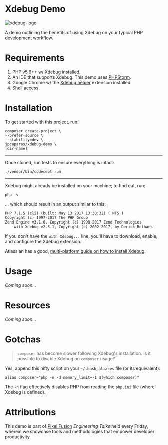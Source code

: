 # Xdebug Demo

![xdebug-logo](https://upload.wikimedia.org/wikipedia/en/5/5e/Xdebug-logo.png)

A demo outlining the benefits of using Xdebug on your typical PHP development workflow.


# Requirements

1. PHP v5.6++ w/ Xdebug installed.
1. An IDE that supports Xdebug. This demo uses [PHPStorm](https://www.jetbrains.com/phpstorm/).
1. Google Chrome w/ the [Xdebug helper](https://chrome.google.com/webstore/detail/xdebug-helper/eadndfjplgieldjbigjakmdgkmoaaaoc?hl=en) extension installed.
1. Shell access.


# Installation

To get started with this project, run:

    composer create-project \
    --prefer-source \
    --stability=dev \
    jpcaparas/xdebug-demo \
    [dir-name]
    
---

Once cloned, run tests to ensure everything is intact:

    ./vendor/bin/codecept run
    
    
---

Xdebug might already be installed on your machine; to find out, run:

    php -v
    
... which should result in an output similar to this:

    PHP 7.1.5 (cli) (built: May 13 2017 13:30:32) ( NTS )
    Copyright (c) 1997-2017 The PHP Group
    Zend Engine v3.1.0, Copyright (c) 1998-2017 Zend Technologies
        with Xdebug v2.5.1, Copyright (c) 2002-2017, by Derick Rethans


If you don't have the `with Xdebug...` line, you'll have to download, enable, and configure the Xdebug extension.

Atlassian has a good, [multi-platform guide on how to install Xdebug](https://confluence.jetbrains.com/display/PhpStorm/Xdebug+Installation+Guide).


# Usage

_Coming soon..._


# Resources

_Coming soon..._


# Gotchas

> `composer` has become slower following Xdebug's installation. Is it possible to disable Xdebug on `composer` usage?
 
Yes, append this nifty script on your `~/.bash_aliases` file (or its equivalent):

    alias composer="php -n -d memory_limit=-1 $(which composer)"

The `-n` flag effectively disables PHP from reading the `php.ini` file (where Xdebug is defined).


# Attributions

This demo is part of [Pixel Fusion](https://pixelfusion.co.nz) _Engineering Talks_ held every Friday, wherein we showcase tools and methodologies that empower developer productivity.
